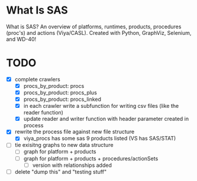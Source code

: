 # What Is SAS
 What is SAS?  An overview of platforms, runtimes, products, procedures (proc's) and actions (Viya/CASL).  Created with Python, GraphViz, Selenium, and WD-40!

# TODO
- [X] complete crawlers
  - [X] procs_by_product: procs
  - [X] procs_by_product: procs_plus
  - [X] procs_by_product: procs_linked
  - [X] in each crawler write a subfunction for writing csv files (like the reader function)
  - [X] update reader and writer function with header parameter created in process
- [X] rewrite the process file against new file structure
  - [X] viya_procs has some sas 9 products listed (VS has SAS/STAT)
- [ ] tie exisitng graphs to new data structure
  - [ ] graph for platform + products
  - [ ] graph for platform + products + procedures/actionSets
    - [ ] version with relationships added
- [ ] delete "dump this" and "testing stuff"

